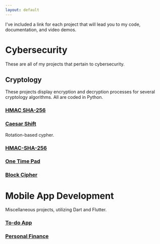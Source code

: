 ```yaml
---
layout: default
---
```


I've included a link for each project that will lead you to my code, documentation, and video demos.

# Cybersecurity

These are all of my projects that pertain to cybersecurity.

## Cryptology

These projects display encryption and decryption processes for several cryptology algorithms. All are coded in Python.

### [HMAC SHA-256](./hmac-sha-256.md)

### [Caesar Shift](./caesar-cryptology.md)
Rotation-based cypher.

### [HMAC-SHA-256](./hmac-sha-256.md)

### [One Time Pad](./one-time-pad.md)

### [Block Cipher](./block-cipher.md)

# Mobile App Development

Miscellaneous projects, utilizing Dart and Flutter.

### [To-do App](./todo-app.md)

### [Personal Finance](./personal-finance.md)
 


